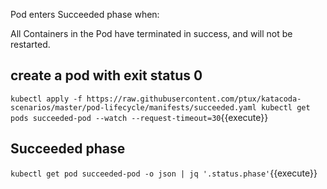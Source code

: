 Pod enters Succeeded phase when:

All Containers in the Pod have terminated in success, and will not be restarted.

## create a pod with exit status 0

`kubectl apply -f https://raw.githubusercontent.com/ptux/katacoda-scenarios/master/pod-lifecycle/manifests/succeeded.yaml
kubectl get pods succeeded-pod --watch --request-timeout=30`{{execute}}

## Succeeded phase

`kubectl get pod succeeded-pod -o json | jq '.status.phase'`{{execute}}
